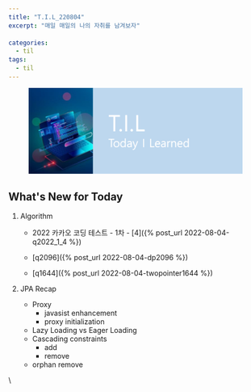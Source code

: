 ```yaml
---
title: "T.I.L_220804"
excerpt: "매일 매일의 나의 자취를 남겨보자"

categories:
  - til
tags:
  - til
---
```

<figure>
    <img src="/assets/images/til_image.png">
</figure>

## What's New for Today   
    
1. Algorithm
    - 2022 카카오 코딩 테스트
            - 1차
                - [4]({% post_url 2022-08-04-q2022_1_4 %})
                
    - [q2096]({% post_url 2022-08-04-dp2096 %})
    - [q1644]({% post_url 2022-08-04-twopointer1644 %})

2. JPA Recap
    - Proxy
        - javasist enhancement
        - proxy initialization
    - Lazy Loading vs Eager Loading
    - Cascading constraints
        - add
        - remove
    - orphan remove

\\


         


  




